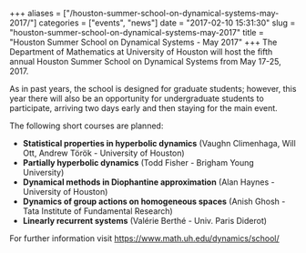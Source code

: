 +++
aliases = ["/houston-summer-school-on-dynamical-systems-may-2017/"]
categories = ["events", "news"]
date = "2017-02-10 15:31:30"
slug = "houston-summer-school-on-dynamical-systems-may-2017"
title = "Houston Summer School on Dynamical Systems - May 2017"
+++
The Department of Mathematics at University of Houston will host the
fifth annual Houston Summer School on Dynamical Systems from May 17-25,
2017.

As in past years, the school is designed for graduate students; however,
this year there will also be an opportunity for undergraduate students
to participate, arriving two days early and then staying for the main
event.

The following short courses are planned:

-   **Statistical properties in hyperbolic dynamics** (Vaughn
    Climenhaga, Will Ott, Andrew Török - University of Houston)
-   **Partially hyperbolic dynamics** (Todd Fisher - Brigham Young
    University)
-   **Dynamical methods in Diophantine approximation** (Alan Haynes -
    University of Houston)
-   **Dynamics of group actions on homogeneous spaces** (Anish Ghosh -
    Tata Institute of Fundamental Research)
-   **Linearly recurrent systems** (Valérie Berthé - Univ. Paris
    Diderot)

For further information visit <https://www.math.uh.edu/dynamics/school/>
